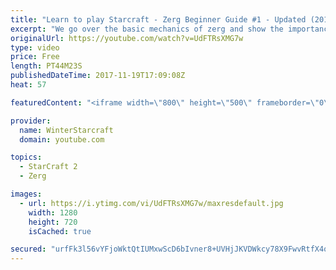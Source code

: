 ```yaml
---
title: "Learn to play Starcraft - Zerg Beginner Guide #1 - Updated (2017)"
excerpt: "We go over the basic mechanics of zerg and show the importance of understanding at least some of what your opponent is doing.  This guide is meant for players with an understanding of the objectives of starcraft but without any strong direction or gameplan, especially for each specific race! -- Watch"
originalUrl: https://youtube.com/watch?v=UdFTRsXMG7w
type: video
price: Free
length: PT44M23S
publishedDateTime: 2017-11-19T17:09:08Z
heat: 57

featuredContent: "<iframe width=\"800\" height=\"500\" frameborder=\"0\" src=\"https://www.youtube.com/embed/UdFTRsXMG7w\" allow=\"accelerometer; autoplay; encrypted-media; gyroscope; picture-in-picture\" allowfullscreen></iframe>"

provider:
  name: WinterStarcraft
  domain: youtube.com

topics:
  - StarCraft 2
  - Zerg

images:
  - url: https://i.ytimg.com/vi/UdFTRsXMG7w/maxresdefault.jpg
    width: 1280
    height: 720
    isCached: true

secured: "urfFk3l56vYFjoWktQtIUMxwScD6bIvner8+UVHjJKVDWkcy78X9FwvRtfX4qcA7cWX9gtFTevs0igb3vJc1lohBLXLJvE4urA7R1rcUj/rA+a2MV7CihNMUWOBltFfyb0j8RuOFsug4iPDYQ629UX0bNjxg/Mr0oPvj7cC9HhKxGJtEea/s58y4ygua55v9uxukhRKmhNBYb6nhLCO3bQoPx7BUJj7pMiggGntAxeQcS6UazQsmyoJ258ZhF2oE4vGEsQ5ZQKsiJyqyQLl11yrrC445e0Qufs9EoSRMWVxbSF0w6swhSROxZAgzRkC7/+ovOPyiQjBU0B1n5O/DzQffbUs5GDUT9mjvSWSbGoqjOCRfsIuEXdxgMD0RFNPON0BhB1jVn3hmJwZOqpoTF9WG9j5MWrk5HFBLfSfxKBd88EdHjMEf3Am76glucl1K;oae39wjpkmSDEix66GGXEg=="
---
```


